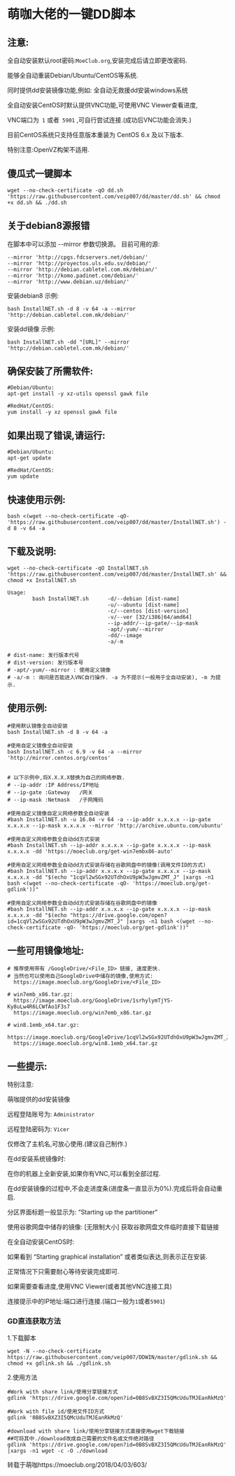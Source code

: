# 萌咖大佬的一键DD脚本

## 注意:
全自动安装默认root密码:``` MoeClub.org ```,安装完成后请立即更改密码.

能够全自动重装Debian/Ubuntu/CentOS等系统.

同时提供dd安装镜像功能,例如: 全自动无救援dd安装windows系统

全自动安装CentOS时默认提供VNC功能,可使用VNC Viewer查看进度,

VNC端口为``` 1``` 或者``` 5901``` ,可自行尝试连接.(成功后VNC功能会消失.)

目前CentOS系统只支持任意版本重装为 CentOS 6.x 及以下版本.

特别注意:OpenVZ构架不适用.

## 傻瓜式一键脚本
```
wget --no-check-certificate -qO dd.sh 'https://raw.githubusercontent.com/veip007/dd/master/dd.sh' && chmod +x dd.sh && ./dd.sh
```

## 关于debian8源报错

在脚本中可以添加 --mirror 参数切换源。
目前可用的源:
```
--mirror 'http://cpgs.fdcservers.net/debian/'
--mirror 'http://proyectos.uls.edu.sv/debian/'
--mirror 'http://debian.cabletel.com.mk/debian/'
--mirror 'http://komo.padinet.com/debian/'
--mirror 'http://www.debian.uz/debian/'
```
安装debian8 示例:
```
bash InstallNET.sh -d 8 -v 64 -a --mirror 'http://debian.cabletel.com.mk/debian/'
```
安装dd镜像 示例:
```
bash InstallNET.sh -dd "[URL]" --mirror 'http://debian.cabletel.com.mk/debian/'
```


## 确保安装了所需软件:

``` 
#Debian/Ubuntu:
apt-get install -y xz-utils openssl gawk file
 
#RedHat/CentOS:
yum install -y xz openssl gawk file
``` 

## 如果出现了错误,请运行:
``` 
#Debian/Ubuntu:
apt-get update
 
#RedHat/CentOS:
yum update
``` 

## 快速使用示例:
``` 	
bash <(wget --no-check-certificate -qO- 'https://raw.githubusercontent.com/veip007/dd/master/InstallNET.sh') -d 8 -v 64 -a
``` 

## 下载及说明:
``` 
wget --no-check-certificate -qO InstallNET.sh 'https://raw.githubusercontent.com/veip007/dd/master/InstallNET.sh' && chmod +x InstallNET.sh
``` 
```
Usage:
        bash InstallNET.sh      -d/--debian [dist-name]
                                -u/--ubuntu [dist-name]
                                -c/--centos [dist-version]
                                -v/--ver [32/i386|64/amd64]
                                --ip-addr/--ip-gate/--ip-mask
                                -apt/-yum/--mirror
                                -dd/--image
                                -a/-m
 
# dist-name: 发行版本代号
# dist-version: 发行版本号
# -apt/-yum/--mirror : 使用定义镜像
# -a/-m : 询问是否能进入VNC自行操作. -a 为不提示(一般用于全自动安装), -m 为提示.
```

## 使用示例:
```
#使用默认镜像全自动安装
bash InstallNET.sh -d 8 -v 64 -a
 
#使用自定义镜像全自动安装
bash InstallNET.sh -c 6.9 -v 64 -a --mirror 'http://mirror.centos.org/centos'
 
 
# 以下示例中,将X.X.X.X替换为自己的网络参数.
# --ip-addr :IP Address/IP地址
# --ip-gate :Gateway   /网关
# --ip-mask :Netmask   /子网掩码
 
#使用自定义镜像自定义网络参数全自动安装
#bash InstallNET.sh -u 16.04 -v 64 -a --ip-addr x.x.x.x --ip-gate x.x.x.x --ip-mask x.x.x.x --mirror 'http://archive.ubuntu.com/ubuntu'
 
#使用自定义网络参数全自动dd方式安装
#bash InstallNET.sh --ip-addr x.x.x.x --ip-gate x.x.x.x --ip-mask x.x.x.x -dd 'https://moeclub.org/get-win7embx86-auto'
 
#使用自定义网络参数全自动dd方式安装存储在谷歌网盘中的镜像(调用文件ID的方式)
#bash InstallNET.sh --ip-addr x.x.x.x --ip-gate x.x.x.x --ip-mask x.x.x.x -dd "$(echo "1cqVl2wSGx92UTdhOxU9pW3wJgmvZMT_J" |xargs -n1 bash <(wget --no-check-certificate -qO- 'https://moeclub.org/get-gdlink'))"
 
#使用自定义网络参数全自动dd方式安装存储在谷歌网盘中的镜像
#bash InstallNET.sh --ip-addr x.x.x.x --ip-gate x.x.x.x --ip-mask x.x.x.x -dd "$(echo "https://drive.google.com/open?id=1cqVl2wSGx92UTdhOxU9pW3wJgmvZMT_J" |xargs -n1 bash <(wget --no-check-certificate -qO- 'https://moeclub.org/get-gdlink'))"
```

## 一些可用镜像地址:
```
# 推荐使用带有 /GoogleDrive/<File_ID> 链接, 速度更快.
# 当然也可以使用自己GoogleDrive中储存的镜像,使用方式:
  https://image.moeclub.org/GoogleDrive/<File_ID>
 
# win7emb_x86.tar.gz:
  https://image.moeclub.org/GoogleDrive/1srhylymTjYS-Ky8uLw4R6LCWfAo1F3s7 
  https://image.moeclub.org/win7emb_x86.tar.gz
 
# win8.1emb_x64.tar.gz:
  https://image.moeclub.org/GoogleDrive/1cqVl2wSGx92UTdhOxU9pW3wJgmvZMT_J
  https://image.moeclub.org/win8.1emb_x64.tar.gz
```

## 一些提示:

特别注意:

萌咖提供的dd安装镜像

远程登陆账号为: ```Administrator```

远程登陆密码为: ```Vicer```

仅修改了主机名,可放心使用.(建议自己制作.)

在dd安装系统镜像时:

在你的机器上全新安装,如果你有VNC,可以看到全部过程.

在dd安装镜像的过程中,不会走进度条(进度条一直显示为0%).完成后将会自动重启.

分区界面标题一般显示为: “Starting up the partitioner“

使用谷歌网盘中储存的镜像: [无限制大小] 获取谷歌网盘文件临时直接下载链接

在全自动安装CentOS时:

如果看到 “Starting graphical installation” 或者类似表达,则表示正在安装.

正常情况下只需要耐心等待安装完成即可.

如果需要查看进度,使用VNC Viewer(或者其他VNC连接工具)

连接提示中的IP地址:端口进行连接.(端口一般为```1```或者```5901```)


### GD直连获取方法
1.下载脚本
```
wget -N --no-check-certificate https://raw.githubusercontent.com/veip007/DDWIN/master/gdlink.sh && chmod +x gdlink.sh && ./gdlink.sh
```
2.使用方法
```
#Work with share link/使用分享链接方式
gdlink 'https://drive.google.com/open?id=0B8SvBXZ3I5QMcUduTMJEanRkMzQ'

#Work with file id/使用文件ID方式
gdlink '0B8SvBXZ3I5QMcUduTMJEanRkMzQ'
 
#download with share link/使用分享链接方式直接使用wget下载链接
##可将其中./download改成自己需要的文件名或文件绝对路径
gdlink 'https://drive.google.com/open?id=0B8SvBXZ3I5QMcUduTMJEanRkMzQ' |xargs -n1 wget -c -O ./download
```



转载于萌咖https://moeclub.org/2018/04/03/603/
